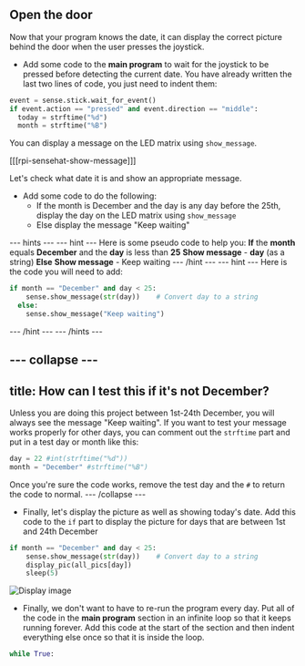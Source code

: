 ## Open the door

Now that your program knows the date, it can display the correct picture behind the door when the user presses the joystick.

+ Add some code to the **main program** to wait for the joystick to be pressed before detecting the current date. You have already written the last two lines of code, you just need to indent them:

```python
event = sense.stick.wait_for_event()
if event.action == "pressed" and event.direction == "middle":
  today = strftime("%d")
  month = strftime("%B")
```

You can display a message on the LED matrix using `show_message`.

[[[rpi-sensehat-show-message]]]

Let's check what date it is and show an appropriate message.

+ Add some code to do the following:
    - If the month is December and the day is any day before the 25th, display the day on the LED matrix using `show_message`
    - Else display the message "Keep waiting"

--- hints ---
--- hint ---
Here is some pseudo code to help you:
**If** the **month** equals **December** and the **day** is less than **25**
**Show message** - **day** (as a string)
**Else**
**Show message** - Keep waiting
--- /hint ---
--- hint ---
Here is the code you will need to add:

```python
if month == "December" and day < 25:
    sense.show_message(str(day))    # Convert day to a string
  else:
    sense.show_message("Keep waiting")
```
--- /hint ---
--- /hints ---

--- collapse ---
---
title: How can I test this if it's not December?
---
Unless you are doing this project between 1st-24th December, you will always see the message "Keep waiting". If you want to test your message works properly for other days, you can comment out the `strftime` part and put in a test day or month like this:

```python
day = 22 #int(strftime("%d"))
month = "December" #strftime("%B")
```

Once you're sure the code works, remove the test day and the `#` to return the code to normal.
--- /collapse ---

+ Finally, let's display the picture as well as showing today's date. Add this code to the `if` part to display the picture for days that are between 1st and 24th December

```python
if month == "December" and day < 25:
    sense.show_message(str(day))    # Convert day to a string
    display_pic(all_pics[day])
    sleep(5)
```

![Display image](images/display-image.png)

+ Finally, we don't want to have to re-run the program every day. Put all of the code in the **main program** section in an infinite loop so that it keeps running forever. Add this code at the start of the section and then indent everything else once so that it is inside the loop.

```python
while True:
```
